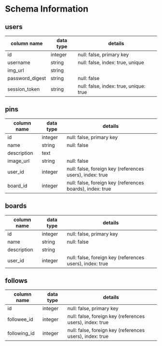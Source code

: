# Schema Information

## users
column name     | data type | details
----------------|-----------|-----------------------
id              | integer   | null: false, primary key
username        | string    | null: false, index: true, unique
img_url         | string    |
password_digest | string    | null: false
session_token   | string    | null: false, index: true, unique: true

## pins

column name   | data type | details
--------------|-----------|-----------------------
id            | integer   | null: false, primary key
name          | string    | null: false
description   | text      |
image_url     | string    | null: false
user_id       | integer   | null: false, foreign key (references users), index: true
board_id      | integer   | null: false, foreign key (references boards), index: true

## boards
column name | data type | details
------------|-----------|-----------------------
id          | integer   | null: false, primary key
name        | string    | null: false
description | string    |
user_id     | integer   | null: false, foreign key (references users), index: true

## follows
column name    | data type | details
---------------|-----------|-----------------------
id             | integer   | null: false, primary key
followee_id    | integer   | null: false, foreign key (references users), index: true
following_id   | integer   | null: false, foreign key (references users), index: true
